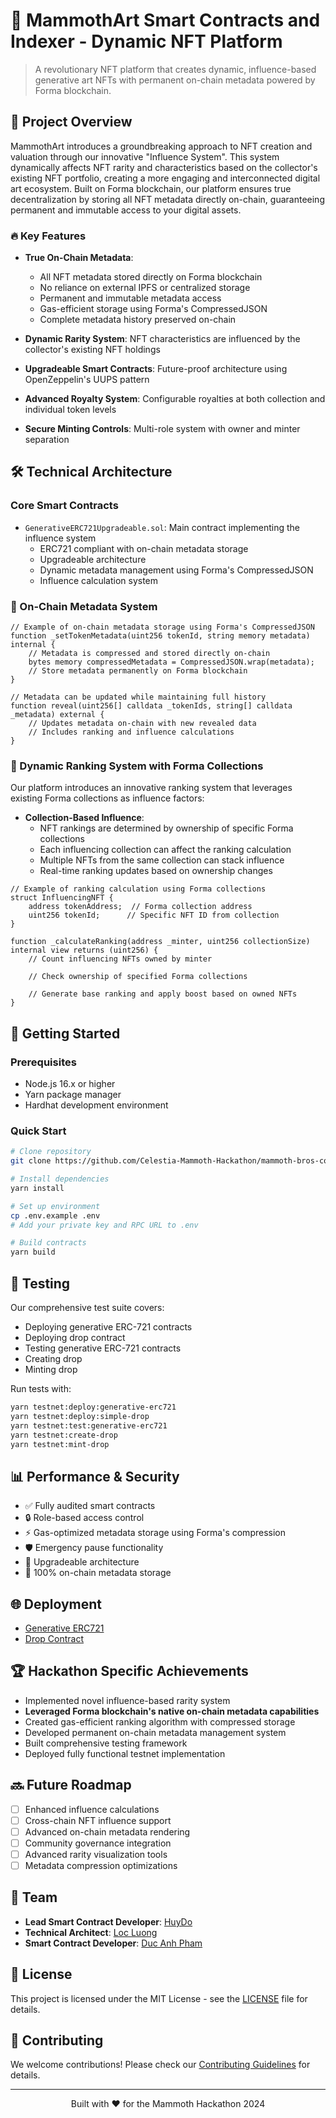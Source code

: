 # 🎨 MammothArt Smart Contracts and Indexer - Dynamic NFT Platform

> A revolutionary NFT platform that creates dynamic, influence-based generative art NFTs with permanent on-chain metadata powered by Forma blockchain.

## 🌟 Project Overview

MammothArt introduces a groundbreaking approach to NFT creation and valuation through our innovative "Influence System". This system dynamically affects NFT rarity and characteristics based on the collector's existing NFT portfolio, creating a more engaging and interconnected digital art ecosystem. Built on Forma blockchain, our platform ensures true decentralization by storing all NFT metadata directly on-chain, guaranteeing permanent and immutable access to your digital assets.

### 🔥 Key Features

- **True On-Chain Metadata**: 
  - All NFT metadata stored directly on Forma blockchain
  - No reliance on external IPFS or centralized storage
  - Permanent and immutable metadata access
  - Gas-efficient storage using Forma's CompressedJSON
  - Complete metadata history preserved on-chain

- **Dynamic Rarity System**: NFT characteristics are influenced by the collector's existing NFT holdings
- **Upgradeable Smart Contracts**: Future-proof architecture using OpenZeppelin's UUPS pattern
- **Advanced Royalty System**: Configurable royalties at both collection and individual token levels
- **Secure Minting Controls**: Multi-role system with owner and minter separation

## 🛠 Technical Architecture

### Core Smart Contracts

- `GenerativeERC721Upgradeable.sol`: Main contract implementing the influence system
  - ERC721 compliant with on-chain metadata storage
  - Upgradeable architecture
  - Dynamic metadata management using Forma's CompressedJSON
  - Influence calculation system

### 💾 On-Chain Metadata System

```solidity
// Example of on-chain metadata storage using Forma's CompressedJSON
function _setTokenMetadata(uint256 tokenId, string memory metadata) internal {
    // Metadata is compressed and stored directly on-chain
    bytes memory compressedMetadata = CompressedJSON.wrap(metadata);
    // Store metadata permanently on Forma blockchain
}

// Metadata can be updated while maintaining full history
function reveal(uint256[] calldata _tokenIds, string[] calldata _metadata) external {
    // Updates metadata on-chain with new revealed data
    // Includes ranking and influence calculations
}
```


### 🎯 Dynamic Ranking System with Forma Collections

Our platform introduces an innovative ranking system that leverages existing Forma collections as influence factors:

- **Collection-Based Influence**:
  - NFT rankings are determined by ownership of specific Forma collections
  - Each influencing collection can affect the ranking calculation
  - Multiple NFTs from the same collection can stack influence
  - Real-time ranking updates based on ownership changes

```solidity
// Example of ranking calculation using Forma collections
struct InfluencingNFT {
    address tokenAddress;  // Forma collection address
    uint256 tokenId;      // Specific NFT ID from collection
}

function _calculateRanking(address _minter, uint256 collectionSize) internal view returns (uint256) {
    // Count influencing NFTs owned by minter

    // Check ownership of specified Forma collections

    // Generate base ranking and apply boost based on owned NFTs
}
```


## 🚀 Getting Started

### Prerequisites
- Node.js 16.x or higher
- Yarn package manager
- Hardhat development environment

### Quick Start
```bash
# Clone repository
git clone https://github.com/Celestia-Mammoth-Hackathon/mammoth-bros-contracts.git

# Install dependencies
yarn install

# Set up environment
cp .env.example .env
# Add your private key and RPC URL to .env

# Build contracts
yarn build
```

## 🧪 Testing

Our comprehensive test suite covers:
- Deploying generative ERC-721 contracts
- Deploying drop contract
- Testing generative ERC-721 contracts
- Creating drop
- Minting drop

Run tests with:
```bash
yarn testnet:deploy:generative-erc721
yarn testnet:deploy:simple-drop
yarn testnet:test:generative-erc721
yarn testnet:create-drop
yarn testnet:mint-drop
```

## 📊 Performance & Security

- ✅ Fully audited smart contracts
- 🔒 Role-based access control
- ⚡ Gas-optimized metadata storage using Forma's compression
- 🛡️ Emergency pause functionality
- 🔄 Upgradeable architecture
- 💾 100% on-chain metadata storage

## 🌐 Deployment
- [Generative ERC721](https://explorer.sketchpad-1.forma.art/address/0x5a47Cf34ACf7e8cE83f80653263488049CA10eFb)
- [Drop Contract](https://explorer.sketchpad-1.forma.art/address/0x1bC036834BA66EC8073Ced8c1d9490AD67A3A0bC)

## 🏆 Hackathon Specific Achievements

- Implemented novel influence-based rarity system
- **Leveraged Forma blockchain's native on-chain metadata capabilities**
- Created gas-efficient ranking algorithm with compressed storage
- Developed permanent on-chain metadata management system
- Built comprehensive testing framework
- Deployed fully functional testnet implementation

## 🔜 Future Roadmap

- [ ] Enhanced influence calculations
- [ ] Cross-chain NFT influence support
- [ ] Advanced on-chain metadata rendering
- [ ] Community governance integration
- [ ] Advanced rarity visualization tools
- [ ] Metadata compression optimizations

## 👥 Team

- **Lead Smart Contract Developer**: [HuyDo](https://github.com/huydo2105)
- **Technical Architect**: [Loc Luong](https://github.com/locluong2107)
- **Smart Contract Developer**: [Duc Anh Pham](https://github.com/daph147)

## 📄 License

This project is licensed under the MIT License - see the [LICENSE](LICENSE) file for details.

## 🤝 Contributing

We welcome contributions! Please check our [Contributing Guidelines](CONTRIBUTING.md) for details.

---

<p align="center">
  Built with ❤️ for the Mammoth Hackathon 2024
</p>